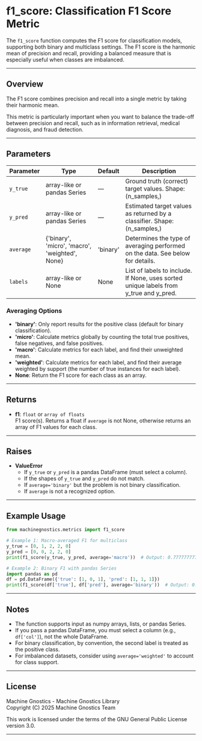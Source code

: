 # f1_score: Classification F1 Score Metric

The `f1_score` function computes the F1 score for classification models, supporting both binary and multiclass settings. The F1 score is the harmonic mean of precision and recall, providing a balanced measure that is especially useful when classes are imbalanced.

---

## Overview

The F1 score combines precision and recall into a single metric by taking their harmonic mean.

This metric is particularly important when you want to balance the trade-off between precision and recall, such as in information retrieval, medical diagnosis, and fraud detection.

---

## Parameters

| Parameter   | Type                | Default   | Description                                                                 |
|-------------|---------------------|-----------|-----------------------------------------------------------------------------|
| `y_true`    | array-like or pandas Series | —         | Ground truth (correct) target values. Shape: (n_samples,)                   |
| `y_pred`    | array-like or pandas Series | —         | Estimated target values as returned by a classifier. Shape: (n_samples,)    |
| `average`   | {'binary', 'micro', 'macro', 'weighted', None} | 'binary' | Determines the type of averaging performed on the data. See below for details. |
| `labels`    | array-like or None  | None      | List of labels to include. If None, uses sorted unique labels from y_true and y_pred. |

### Averaging Options

- **'binary'**: Only report results for the positive class (default for binary classification).
- **'micro'**: Calculate metrics globally by counting the total true positives, false negatives, and false positives.
- **'macro'**: Calculate metrics for each label, and find their unweighted mean.
- **'weighted'**: Calculate metrics for each label, and find their average weighted by support (the number of true instances for each label).
- **None**: Return the F1 score for each class as an array.

---

## Returns

- **f1**: `float` or `array of floats`  
  F1 score(s). Returns a float if `average` is not None, otherwise returns an array of F1 values for each class.

---

## Raises

- **ValueError**  
  - If `y_true` or `y_pred` is a pandas DataFrame (must select a column).
  - If the shapes of `y_true` and `y_pred` do not match.
  - If `average='binary'` but the problem is not binary classification.
  - If `average` is not a recognized option.

---

## Example Usage

```python
from machinegnostics.metrics import f1_score

# Example 1: Macro-averaged F1 for multiclass
y_true = [0, 1, 2, 2, 0]
y_pred = [0, 0, 2, 2, 0]
print(f1_score(y_true, y_pred, average='macro'))  # Output: 0.7777777777777777

# Example 2: Binary F1 with pandas Series
import pandas as pd
df = pd.DataFrame({'true': [1, 0, 1], 'pred': [1, 1, 1]})
print(f1_score(df['true'], df['pred'], average='binary'))  # Output: 0.8
```

---

## Notes

- The function supports input as numpy arrays, lists, or pandas Series.
- If you pass a pandas DataFrame, you must select a column (e.g., `df['col']`), not the whole DataFrame.
- For binary classification, by convention, the second label is treated as the positive class.
- For imbalanced datasets, consider using `average='weighted'` to account for class support.


---

## License

Machine Gnostics - Machine Gnostics Library  
Copyright (C) 2025  Machine Gnostics Team

This work is licensed under the terms of the GNU General Public License version 3.0.

---